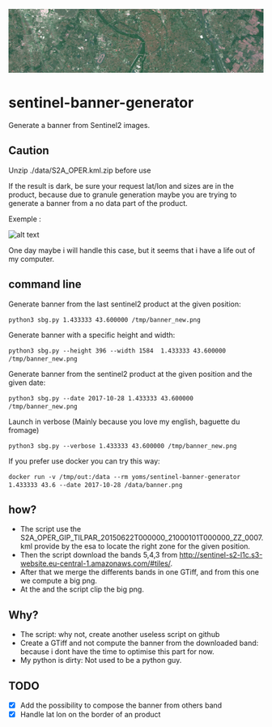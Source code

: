![alt text](https://github.com/yoms/sentinel-banner-generator/raw/master/exemple/toulouse.png)
# sentinel-banner-generator
Generate a banner from Sentinel2 images.

## Caution
Unzip ./data/S2A_OPER.kml.zip before use

If the result is dark, be sure your request lat/lon and sizes are in the product, because due to granule generation maybe you are trying to generate a banner from a no data part of the product.

Exemple : 

![alt text](https://sentinel-s2-l1c.s3.amazonaws.com/tiles/30/T/YN/2017/10/31/0/preview.jpg)

One day maybe i will handle this case, but it seems that i have a life out of my computer.
## command line
Generate banner from the last sentinel2 product at the given position:
```
python3 sbg.py 1.433333 43.600000 /tmp/banner_new.png
```

Generate banner with a specific height and width:
```
python3 sbg.py --height 396 --width 1584  1.433333 43.600000 /tmp/banner_new.png
```

Generate banner from the sentinel2 product at the given position and the given date:
```
python3 sbg.py --date 2017-10-28 1.433333 43.600000 /tmp/banner_new.png
```

Launch in verbose (Mainly because you love my english, baguette du fromage)
```
python3 sbg.py --verbose 1.433333 43.600000 /tmp/banner_new.png
```

If you prefer use docker you can try this way:
```
docker run -v /tmp/out:/data --rm yoms/sentinel-banner-generator 1.433333 43.6 --date 2017-10-28 /data/banner.png
```
## how?
* The script use the S2A_OPER_GIP_TILPAR_20150622T000000_21000101T000000_ZZ_0007.kml provide by the esa to locate the right zone for the given position.
* Then the script download the bands 5,4,3 from http://sentinel-s2-l1c.s3-website.eu-central-1.amazonaws.com/#tiles/.
* After that we merge the differents bands in one GTiff, and from this one we compute a big png.
* At the and the script clip the big png.

## Why?
* The script: why not, create another useless script on github
* Create a GTiff and not compute the banner from the downloaded band: because i dont have the time to optimise this part for now.
* My python is dirty: Not used to be a python guy.

## TODO
- [x] Add the possibility to compose the banner from others band
- [x] Handle lat lon on the border of an product
